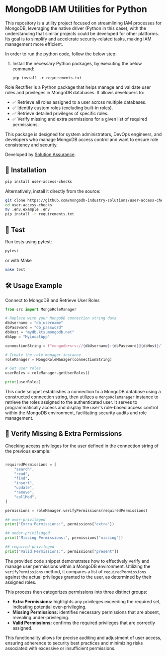 # MongoDB IAM Utilities for Python
This repository is a utility project focused on streamlining IAM processes for MongoDB, leveraging the native driver (Python in this case), with the understanding that similar projects could be developed for other platforms. Its goal is to simplify and accelerate security-related tasks, making IAM management more efficient.

In order to run the python code, follow the below step:
1. Install the necessary Python packages, by executing the below command: 

    ```shell
    pip install -r requirements.txt 
    ```

Role Rectifier is a Python package that helps manage and validate user roles and privileges in MongoDB databases. It allows developers to:

- ✅ Retrieve all roles assigned to a user across multiple databases.
- ✅ Identify custom roles (excluding built-in roles).
- ✅ Retrieve detailed privileges of specific roles.
- ✅ Verify missing and extra permissions for a given list of required permissions.

This package is designed for system administrators, DevOps engineers, and developers who manage MongoDB access control and want to ensure role consistency and security.

Developed by [Solution Assurance](https://sites.google.com/mongodb.com/solutions-assurance/).

## 📌 Installation

```sh
pip install user-access-checks
``` 

Alternatively, install it directly from the source:

```sh
git clone https://github.com/mongodb-industry-solutions/user-access-checks.git
cd user-access-checks
mv .env.example .env
pip install -r requirements.txt
```
## 🔬 Test
Run tests using pytest:
```sh
pytest
``` 
or with Make 
```sh
make test
``` 

## 🛠 Usage Example
Connect to MongoDB and Retrieve User Roles

```python
from src import MongoRoleManager

# Replace with your MongoDB connection string data
dbUsername = "db_username"
dbPassword = "db_password"
dbHost = "mydb.kts.mongodb.net"
dbApp = "MyLocalApp"

connectionString = f"mongodb+srv://{dbUsername}:{dbPassword}@{dbHost}/?retryWrites=true&w=majority&appName={dbApp}"

# Create the role manager instance
roleManager = MongoRoleManager(connectionString)

# Get user roles
userRoles = roleManager.getUserRoles()

print(userRoles)
```
This code snippet establishes a connection to a MongoDB database using a constructed connection string, then utilizes a `MongoRoleManager` instance to retrieve the roles assigned to the authenticated user. It serves to programmatically access and display the user's role-based access control within the MongoDB environment, facilitating security audits and role management.


## 🚀 Verify Missing & Extra Permissions
Checking access privileges for the user defined in the connection string of the previous example:

```python

requiredPermissions = [
    "search",
    "read",
    "find",
    "insert",
    "update",
    "remove",
    "collMod",
]

permissions = roleManager.verifyPermissions(requiredPermissions)

## over-privileged
print("Extra Permissions:", permissions["extra"])

## under-privilidged
print("Missing Permissions:", permissions["missing"])

## required-privileged
print("Valid Permissions:", permissions["present"])
```

The provided code snippet demonstrates how to effectively verify and manage user permissions within a MongoDB environment. Utilizing the `verifyPermissions` method, it compares a list of `requiredPermissions` against the actual privileges granted to the user, as determined by their assigned roles. 

This process then categorizes permissions into three distinct groups: 
- **Extra Permissions:** highlights any privileges exceeding the required set, indicating potential over-privileging.
- **Missing Permissions:** identifies necessary permissions that are absent, revealing under-privileging.
- **Valid Permissions:** confirms the required privileges that are correctly assigned. 

This functionality allows for precise auditing and adjustment of user access, ensuring adherence to security best practices and minimizing risks associated with excessive or insufficient permissions.